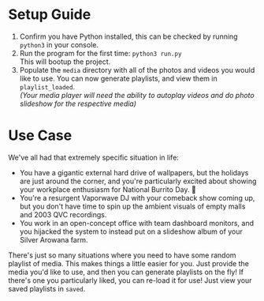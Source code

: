 # Setup Guide
1. Confirm you have Python installed, this can be checked by running `python3` in your console.
2. Run the program for the first time: `python3 run.py` <br>This will bootup the project. 
3. Populate the `media` directory with all of the photos and videos you would like to use. You can now generate playlists, and view them in `playlist_loaded`.
<br><em>(Your media player will need the ability to autoplay videos and do photo slideshow for the respective media)</em>
# Use Case
We've all had that extremely specific situation in life:

- You have a gigantic external hard drive of wallpapers, but the holidays are just around the corner, and you're particularly excited about showing your workplace enthusiasm for National Burrito Day. :burrito:
- You're a resurgent Vaporwave DJ with your comeback show coming up, but you don't have time to spin up the ambient visuals of empty malls and 2003 QVC recordings. 
- You work in an open-concept office with team dashboard monitors, and you hijacked the system to instead put on a slideshow album of your Silver Arowana farm. 

There's just so many situations where you need to have some random playlist of media. This makes things a little easier for you. Just provide the media you'd like to use, and then you can generate playlists on the fly! If there's one you particularly liked, you can re-load it for use! Just view your saved playlists in `saved`.